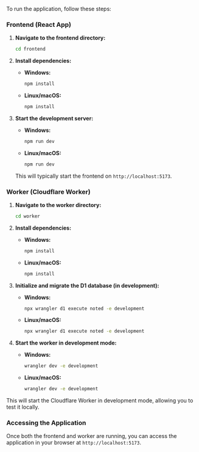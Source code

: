 To run the application, follow these steps:

### Frontend (React App)

1.  **Navigate to the frontend directory:**

    ```bash
    cd frontend
    ```

2.  **Install dependencies:**

    *   **Windows:**

        ```bash
        npm install
        ```

    *   **Linux/macOS:**

        ```bash
        npm install
        ```

3.  **Start the development server:**

    *   **Windows:**

        ```bash
        npm run dev
        ```

    *   **Linux/macOS:**

        ```bash
        npm run dev
        ```

    This will typically start the frontend on `http://localhost:5173`.

### Worker (Cloudflare Worker)

1.  **Navigate to the worker directory:**

    ```bash
    cd worker
    ```

2.  **Install dependencies:**

    *   **Windows:**

        ```bash
        npm install
        ```

    *   **Linux/macOS:**

        ```bash
        npm install
        ```

3.  **Initialize and migrate the D1 database (in development):**

    *   **Windows:**

        ```bash
        npx wrangler d1 execute noted -e development
        ```

    *   **Linux/macOS:**

        ```bash
        npx wrangler d1 execute noted -e development
        ```

4.  **Start the worker in development mode:**

    *   **Windows:**

        ```bash
        wrangler dev -e development
        ```

    *   **Linux/macOS:**

        ```bash
        wrangler dev -e development
        ```

This will start the Cloudflare Worker in development mode, allowing you to test it locally.

### Accessing the Application

Once both the frontend and worker are running, you can access the application in your browser at `http://localhost:5173`.

